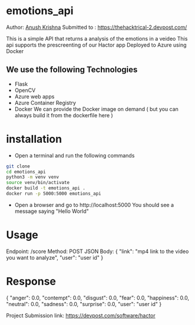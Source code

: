 # emotions_api

Author: [Anush Krishna](github.com/anushkrishnav)
Submitted to : https://thehacktrical-2.devpost.com/

This is a simple API that returns a analysis of the emotions in a veideo
This api supports the prescreenting of our Hactor app
Deployed to Azure using Docker 

## We use the following Technologies 

- Flask 
- OpenCV
- Azure web apps
- Azure Container Registry 
- Docker 
We can provide the Docker image on demand ( but you can always build it from the dockerfile here )

# installation 

- Open a terminal and run the following commands 

```bash
git clone
cd emotions_api
python3 -m venv venv
source venv/bin/activate
docker build -t emotions_api .
docker run -p 5000:5000 emotions_api
```

- Open a browser and go to http://localhost:5000
You should see a message saying "Hello World"

# Usage
Endpoint: /score
Method: POST
JSON Body: 
{
    "link": "mp4 link to the video you want to analyze",
    "user": "user id"
}

# Response
{
    "anger": 0.0,
    "contempt": 0.0,
    "disgust": 0.0,
    "fear": 0.0,
    "happiness": 0.0,
    "neutral": 0.0,
    "sadness": 0.0,
    "surprise": 0.0,
    "user": "user id"
}

Project Submission link: https://devpost.com/software/hactor


